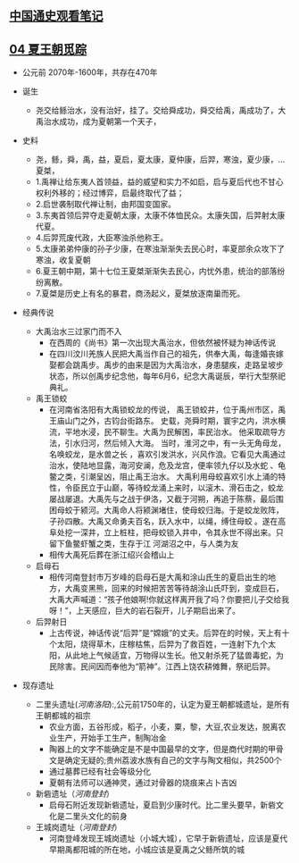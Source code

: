 ## [中国通史观看笔记](https://www.bilibili.com/video/av6547465)  

## [04 夏王朝觅踪](https://www.bilibili.com/video/av6547465/?p=4)
*  公元前 2070年-1600年，共存在470年

* 诞生    
    * 尧交给鲧治水，没有治好，挂了。交给舜成功，舜交给禹，禹成功了，大禹治水成功，成为夏朝第一个天子，
* 史料 
    * 尧，鲧，舜，禹，益，夏启，夏太康，夏仲康，后羿，寒浊，夏少康，... 夏桀，        
    * 1.禹禅让给东夷人首领益，益的威望和实力不如启，启与夏后代也不甘心权利外移的；经过博弈，启最终取代了益；
    * 2.启世袭制取代禅让制，由邦国变国家。
    * 3.东夷首领后羿夺走夏朝太康，太康不体恤民众。太康失国，后羿射太康代夏。
    * 4.后羿荒废代政，大臣寒浊杀他称王。
    * 5.太康弟弟仲康的孙子少康，在寒浊渐渐失去民心时，率夏部余众攻下了寒浊，收复夏朝
    * 6.夏王朝中期，第十七位王夏桀渐渐失去民心，内忧外患，统治的部落纷纷离散。
    * 7.夏桀是历史上有名的暴君，商汤起义，夏桀放逐南巢而死。
* 经典传说  
    * 大禹治水三过家门而不入
        * 在西周的《尚书》第一次出现大禹治水，但依然被怀疑为神话传说  
        * 在四川汶川羌族人民把大禹当作自己的祖先，供奉大禹，每逢婚丧嫁娶都会跳禹步。禹步的由来是因为大禹治水，身患腿疾，走路呈坡步状态，所以创禹步纪念他，每年6月6，纪念大禹诞辰，举行大型祭祀典礼。 
    * 禹王锁蛟
        * 在河南省洛阳有大禹锁蛟龙的传说， 禹王锁蛟井，位于禹州市区，禹王庙山门之外，古钧台街路东。 史载，尧舜时期，寰宇之内，洪水横流，平地水浸，民不聊生。大禹为民解困，率民治水。 他采取疏导方法，引水归河，然后倾入大海。 当时，淮河之中，有一头无角母龙，名唤蛟龙，是水兽之长 ，喜欢引发洪水，兴风作浪。它看见大禹通过治水，使陆地显露，海河安澜，危及龙宫，便率领九仔以及水蛇 、龟鳖之类，引潮呈凶，阻止禹王治水。 大禹利用母蛟喜欢引水上涌的特性，令臣民立于山巅，等待蛟龙涌上来时，以滚木、滑石击之，蛟龙屡战屡退。大禹先与之战于伊洛，又截于河朔，再追于陈蔡，最后围困母蛟于颍河。大禹命人将颍渊堵住，使母蛟归海。于是蛟龙败阵，子孙四散。大禹又命勇夫百名，跃入水中，以绳，缚住母蛟 。遂在高阜处挖一深井，立上桩柱，把母蛟锁入井中，令其永世不得出来。只留下鱼鳖虾蟹之类，生存于江 河湖沼之中，与人类为友  
        * 相传大禹死后葬在浙江绍兴会稽山上  
    * 启母石  
        * 相传河南登封市万岁峰的启母石是大禹和涂山氏生的夏启出生的地方，大禹变黑熊，回来的时候把苦苦等待胡涂山氏吓到，变成巨石，大禹大声喊道：“孩子他娘啊!你就这样离开我了吗？你要把儿子交给我呀！”，上天感应，巨大的岩石裂开，儿子期启出来了。 
    * 后羿射日  
        * 上古传说，神话传说“后羿”是“嫦娥”的丈夫。后羿在的时候，天上有十个太阳，烧得草木，庄稼枯焦，后羿为了救百姓，一连射下九个太阳，从此地上气候适宜，万物得以生长。他又射杀死了猛兽毒蛇，为民除害。民间因而奉他为“箭神”。江西上饶农耕傩舞，祭祀后羿。
* 现存遗址  
    * 二里头遗址(*河南洛阳*):,公元前1750年的，认定为夏王朝都城遗址，是所有王朝都城的祖宗
        * 农业方面，五谷形成，稻子，小麦，粟，黎，大豆,农业发达，脱离农业生产，开始手工生产，制陶冶金
        * 陶器上的文字不能确定是不是中国最早的文字，但是商代时期的甲骨文是确定无疑的;贵州荔波水族有自己的文字与陶文相似，共2500个
        * 通过墓葬已经有社会等级分化
        * 夏朝有法师可以通神灵，通过对骨器的烧痕来占卜吉凶
    * 新砦遗址（*河南登封*）
        * 启母石附近发现新砦遗址，夏启到少康时代。比二里头要早，新砦文化是二里头文化的前身
    * 王城岗遗址（*河南登封*）
        * 河南登峰发现王城岗遗址（小城大城），它早于新砦遗址，应该是夏代早期禹都阳城的所在地，小城应该是夏禹之父鲧所筑的城


